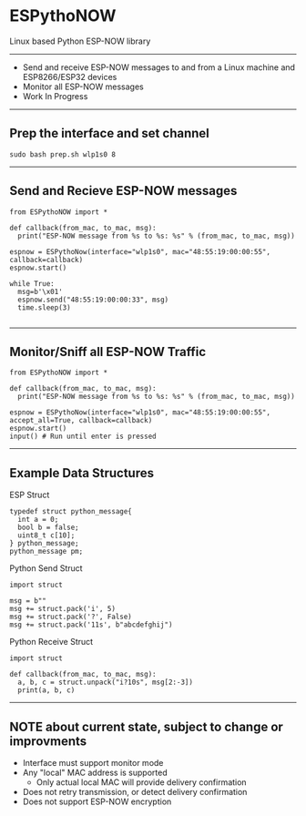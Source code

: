 # ESPythoNOW
Linux based Python ESP-NOW library

---

* Send and receive ESP-NOW messages to and from a Linux machine and ESP8266/ESP32 devices
* Monitor all ESP-NOW messages
* Work In Progress

---
Prep the interface and set channel
---
```
sudo bash prep.sh wlp1s0 8
```
---
Send and Recieve ESP-NOW messages
---
```
from ESPythoNOW import *

def callback(from_mac, to_mac, msg):
  print("ESP-NOW message from %s to %s: %s" % (from_mac, to_mac, msg))

espnow = ESPythoNow(interface="wlp1s0", mac="48:55:19:00:00:55", callback=callback)
espnow.start()

while True:
  msg=b'\x01'
  espnow.send("48:55:19:00:00:33", msg)
  time.sleep(3)


```
---
Monitor/Sniff all ESP-NOW Traffic
---
```
from ESPythoNOW import *

def callback(from_mac, to_mac, msg):
  print("ESP-NOW message from %s to %s: %s" % (from_mac, to_mac, msg))

espnow = ESPythoNow(interface="wlp1s0", mac="48:55:19:00:00:55", accept_all=True, callback=callback)
espnow.start()
input() # Run until enter is pressed
```

---
Example Data Structures
---

ESP Struct
```
typedef struct python_message{
  int a = 0;
  bool b = false;
  uint8_t c[10];
} python_message;
python_message pm;
```

Python Send Struct
```
import struct

msg = b""
msg += struct.pack('i', 5)
msg += struct.pack('?', False)
msg += struct.pack('11s', b"abcdefghij")
```

Python Receive Struct
```
import struct

def callback(from_mac, to_mac, msg):
  a, b, c = struct.unpack("i?10s", msg[2:-3])
  print(a, b, c)
```

---
NOTE about current state, subject to change or improvments
---
* Interface must support monitor mode
* Any "local" MAC address is supported
  * Only actual local MAC will provide delivery confirmation
* Does not retry transmission, or detect delivery confirmation
* Does not support ESP-NOW encryption
